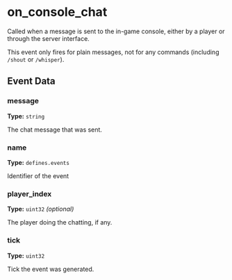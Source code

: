 # on_console_chat

Called when a message is sent to the in-game console, either by a player or through the server interface.

This event only fires for plain messages, not for any commands (including `/shout` or `/whisper`).

## Event Data

### message

**Type:** `string`

The chat message that was sent.

### name

**Type:** `defines.events`

Identifier of the event

### player_index

**Type:** `uint32` *(optional)*

The player doing the chatting, if any.

### tick

**Type:** `uint32`

Tick the event was generated.

